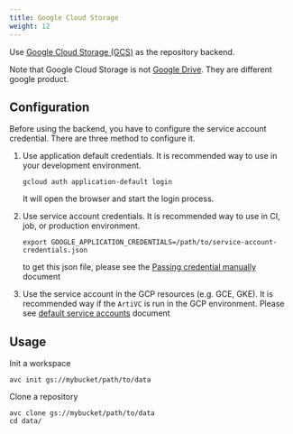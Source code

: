 ```yaml
---
title: Google Cloud Storage
weight: 12
---
```


Use [Google Cloud Storage (GCS)](https://cloud.google.com/storage) as the repository backend.

Note that Google Cloud Storage is not [Google Drive](https://www.google.com.tw/drive/). They are different google product.

## Configuration

Before using the backend, you have to configure the service account credential. There are three method to configure it.

1. Use application default credentials. It is recommended way to use in your development environment.

    ```
    gcloud auth application-default login  
    ```

    It will open the browser and start the login process.

1. Use service account credentials. It is recommended way to use in CI, job, or production environment.

   ```
   export GOOGLE_APPLICATION_CREDENTIALS=/path/to/service-account-credentials.json
   ```

   to get this json file, please see the [Passing credential manually](https://cloud.google.com/docs/authentication/production#manually) document

1. Use the service account in the GCP resources (e.g. GCE, GKE). It is recommended way if the `ArtiVC` is run in the GCP environment. Please see [default service accounts](https://cloud.google.com/iam/docs/service-accounts#default) document


    



## Usage

Init a workspace
```shell
avc init gs://mybucket/path/to/data
```

Clone a repository
```shell
avc clone gs://mybucket/path/to/data
cd data/
```
